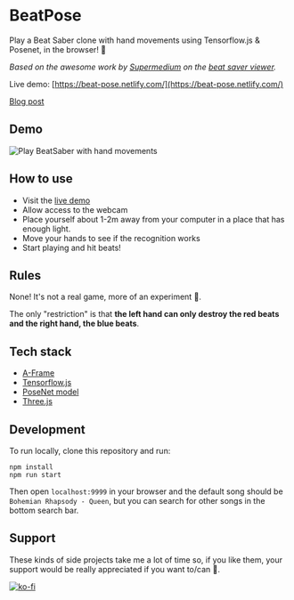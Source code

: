 # BeatPose

Play a Beat Saber clone with hand movements using Tensorflow.js & Posenet, in the browser! 🎉

*Based on the awesome work by [Supermedium](http://supermedium.com/) on the [beat saver viewer](https://github.com/supermedium/beatsaver-viewer).*

Live demo: [https://beat-pose.netlify.com/](https://beat-pose.netlify.com/)

[Blog post](https://dev.to/devdevcharlie/playing-beat-saber-in-the-browser-with-body-movements-using-posenet-tensorflow-js-36km)


## Demo

![Play BeatSaber with hand movements](demo.gif)

## How to use

* Visit the [live demo](https://beat-pose.netlify.com/)
* Allow access to the webcam
* Place yourself about 1-2m away from your computer in a place that has enough light.
* Move your hands to see if the recognition works
* Start playing and hit beats!

## Rules

None! It's not a real game, more of an experiment 🙂.

The only "restriction" is that **the left hand can only destroy the red beats and the right hand, the blue beats**.

## Tech stack

* [A-Frame](https://aframe.io/)
* [Tensorflow.js](https://www.tensorflow.org/js)
* [PoseNet model](https://github.com/tensorflow/tfjs-models/tree/master/posenet)
* [Three.js](https://threejs.org/)

## Development

To run locally, clone this repository and run:

```
npm install
npm run start
```

Then open `localhost:9999` in your browser and the default song should be `Bohemian Rhapsody - Queen`, but you can search for other songs in the bottom search bar.


## Support

These kinds of side projects take me a lot of time so, if you like them, your support would be really appreciated if you want to/can 🙂.

[![ko-fi](https://www.ko-fi.com/img/githubbutton_sm.svg)](https://ko-fi.com/D1D2122V8)
